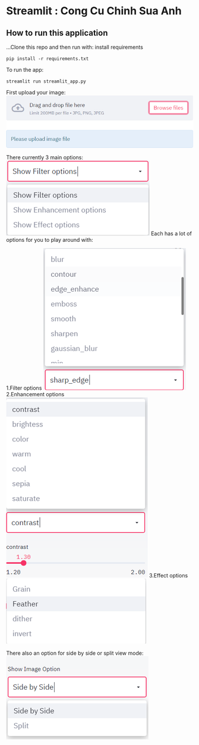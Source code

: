 # Streamlit : Cong Cu Chinh Sua Anh

## How to run this application

...Clone this repo and then run with:
install requirements
```
pip install -r requirements.txt
```

To run the app:
```
streamlit run streamlit_app.py
```

First upload your image:\
![Upload image](/repo_images/upload_your_image.png)

There currently 3 main options:\
	![3 main options](/repo_images/3_main_options.png)
Each has a lot of options for you to play around with: 

1.Filter options
	![Filter options](/repo_images/Filter_options.png)
2.Enhancement options
	![Enhancement options](/repo_images/Enhancement_options.png)
3.Effect options
	![Effect options](/repo_images/Effect_options.png)



There also an option for side by side or split view mode:\
![View Mode](/repo_images/view_mode.png)
